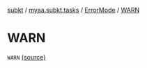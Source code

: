 [subkt](../../index.md) / [myaa.subkt.tasks](../index.md) / [ErrorMode](index.md) / [WARN](./-w-a-r-n.md)

# WARN

`WARN` [(source)](https://github.com/Myaamori/SubKt/blob/0.1.4/src/main/kotlin/myaa/subkt/tasks/asstasks.kt#L64)